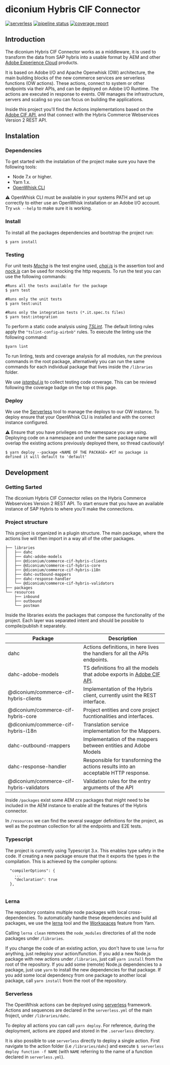 # diconium Hybris CIF Connector

[![serverless](http://public.serverless.com/badges/v3.svg)](http://www.serverless.com)
[![pipeline status](https://git.diconium.com/adobe-io/diconium-hybris-connector/badges/master/pipeline.svg)](https://git.diconium.com/adobe-io/diconium-hybris-connector/commits/master)
[![coverage report](https://git.diconium.com/adobe-io/diconium-hybris-connector/badges/master/coverage.svg)](http://connector-reports.rg02.diconium.cloud/index.html)

## Introduction

The diconium Hybris CIF Connector works as a middleware, it is used to transform the data from SAP hybris into a usable format by AEM and other [Adobe Experience Cloud](https://www.adobe.com/pt/experience-cloud.html) products. 

It is based on Adobe I/O and Apache Openwhisk (OW) architecture, the main building blocks of the new commerce services are serverless functions (OW actions). These actions, connect to system or other endpoints via their APIs, and can be deployed on Adobe I/O Runtime. The actions are executed in response to events. OW manages the infrastructure, servers and scaling so you can focus on building the applications.

Inside this project you'll find the Actions implementations based on the [Adobe CIF API](https://github.com/adobe/commerce-cif-api), and that connect with the Hybris Commerce Webservices Version 2 REST API.

## Instalation

### Dependencies

To get started with the instalation of the project make sure you have the following tools:

* Node 7.x or higher.
* Yarn 1.x.
* [OpenWhisk CLI](https://github.com/apache/incubator-openwhisk-cli)
  
:warning: OpenWhisk CLI must be available in your systems PATH and set up correctly to either use an OpenWhisk installation or an Adobe I/O account. Try `wsk --help` to make sure it is working.

### Install

To install all the packages dependencies and bootstrap the project run:
```
$ yarn install
```

### Testing

For unit tests *[Mocha](https://mochajs.org/)* is the test engine used, *[chai.js](http://chaijs.com/)* is the assertion tool and
*[nock.js](https://github.com/nock/nock)* can be used for mocking the http requests.
To run the test you can use the following commands:
```
#Runs all the tests available for the package
$ yarn test 

#Runs only the unit tests
$ yarn test:unit

#Runs only the integration tests (*.it.spec.ts files)
$ yarn test:integration

```

To perform a static code analysis using *[TSLint](https://palantir.github.io/tslint/)*. The default linting rules apply the `"tslint-config-airbnb"` rules.
To execute the linting use the following command: 
```
$yarn lint
```

To run linting, tests and coverage analysis for all modules, run the previous commands in the root package,
alternatively you can run the same commands for each individual package that lives inside the `/libraries` folder.


We use *[istanbul.js](https://github.com/istanbuljs/nyc)* to collect testing code coverage. This can be reviewd following the coverage badge on the top ot this page.

### Deploy

We use the [Serverless](https://serverless.com/) tool to manage the deploys to our OW instance.
To deploy ensure that your OpenWhisk CLI is installed and with the correct instance configured.

:warning: Ensure that you have privileges on the namespace you are using. 
Deploying code on a namespace and under the same package name will overlap the existing actions previously deployed there, so thread cautiously!

```
$ yarn deploy --package <NAME OF THE PACKAGE> #If no package is defined it will default to 'default'
```

## Development

### Getting Sarted

The diconium Hybris CIF Connector relies on the Hybris Commerce Webservices Version 2 REST API. To start ensure that you have an available instance of SAP Hybris to where you'll make the connections.

### Project structure

This project is organized in a plugin structure. The main package, where the actions live will then import in a way all of the other packages.

```
├── libraries
│   ├── dahc
│   ├── dahc-adobe-models
│   ├── @diconium/commerce-cif-hybris-clients
│   ├── @diconium/commerce-cif-hybris-core
│   ├── @diconium/commerce-cif-hybris-i18n
│   ├── dahc-outbound-mappers
│   ├── dahc-response-handler
│   └── @diconium/commerce-cif-hybris-validators
├── packages
└── resources
    ├── inbound
    ├── outbound
    └── postman
```

Inside the libraries exists the packages that compose the functionality of the project. Each layer was separated intent and should be possible to compile/publish it separately.

|  Package | Description |
| ------------- | ------------- |
| dahc | Actions definitions, in here lives the handlers for all the APIs endpoints. |
| dahc-adobe-models | TS definitions fro all the models that adobe exports in [Adobe CIF API](https://github.com/adobe/commerce-cif-api). |
| @diconium/commerce-cif-hybris-clients | Implementation of the Hybris client, currently usint the REST interface. |
| @diconium/commerce-cif-hybris-core | Project entities and core project fucntionalities and interfaces. |
| @diconium/commerce-cif-hybris-i18n | Translation service implementation for the Mappers. |
| dahc-outbound-mappers | Implementation of the mappers between entities and Adobe Models |
| dahc-response-handler | Responsible for transforming the actions results into an acceptable HTTP response.  |
| @diconium/commerce-cif-hybris-validators | Validation rules for the entry arguments of the API |

Inside `/packages` exist some AEM crx packages that might need to be included in the AEM instance to enable all the features of the Hybris connector.

In `/resources` we can find the several swagger definitions for the project, as well as the postman collection for all the endpoints and E2E tests.

### Typescript

The project is currently using Typescript 3.x. This enables type safety in the code. If creating a new package ensure that the it exports the types in the compilation.
This is achieved by the compiler options: 
```
  "compilerOptions": {
    ...
    "declaration": true
  },
  
```

### Lerna
The repository contains multiple node packages with local cross-dependencies. To automatically handle these dependencies and build all packages, we use the [lerna](https://github.com/lerna/lerna) tool and the [Workspaces](https://yarnpkg.com/lang/en/docs/cli/workspace/) feature from Yarn.

Calling `lerna clean` removes the `node_modules` directories of all the node packages under `/libraries`.

If you change the code of an existing action, you don't have to use `lerna` for anything, just redeploy your action/function. If you add a new Node.js package with new actions under `/libraries`, just call `yarn install` from the root of the repository. If you add some (remote) Node.js dependencies to a package, just use `yarn` to install the new dependencies for that package. If you add some local dependency from one package to another local package, call `yarn install` from the root of the repository.

### Serverless
The OpenWhisk actions can be deployed using [serverless](https://serverless.com/framework/docs/providers/openwhisk/) framework.
Actions and sequences are declared in the `serverless.yml` of the main froject, under `/libraries/dahc`. 

To deploy all actions you can call `yarn deploy`.
For reference, during the deployment, actions are zipped and stored in the `.serverless` directory.

It is also possible to use `serverless` directly to deploy a single action. First navigate to the action folder (i.e `/libraries/dahc`) and execute `$ serverless deploy function -f NAME` (with `NAME` referring to the name of a function declared in `serverless.yml`).